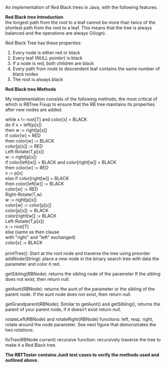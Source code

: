 An implementation of Red Black trees in Java, with the following features.

<b>Red Black tree Introduction</b><br>
the longest path from the root to a leaf cannot be more than twice of the shortest path from the root to a leaf. This means that the tree is always balanced and the operations are always O(logn).

Red Black Tree has these properties:<br>
1. Every node is either red or black<br>
2. Every leaf (NULL pointer) is black<br>
3. If a node is red, both children are black<br>
4. Every path from node to descendent leaf contains the same number of black nodes<br>
5. The root is always black<br>

<b>Red Black tree Methods</b><br>

My implementation consists of the following methods, the most critical of which is RBTree Fixup to ensure that the RB tree maintains its properties after new nodes are added.<br>

while x != root[T] and color[x] = BLACK<br>
    do if x = left[p[x]]<br>
          then w := right[p[x]]<br>
               if color[w] = RED<br>
                  then color[w] := BLACK<br>
                       color[p[x]] := RED<br>
                       Left-Rotate(T,p[x])<br>
                       w := right[p[x]]<br>
                if color[left[w]] = BLACK and color[right[w]] = BLACK<br>
                   then color[w] := RED<br>
                        x := p[x]<br>
                   else if color[right[w]] = BLACK<br>
                           then color[left[w]] := BLACK<br>
                                color[w] := RED<br>
                                Right-Rotate(T,w)<br>
                                w := right[p[x]]<br>
                        color[w] := color[p[x]]<br>
                        color[p[x]] := BLACK<br>
                        color[right[w]] := BLACK<br>
                        Left-Rotate(T,p[x])<br>
                        x := root[T]<br>
       else (same as then clause<br>
             with "right" and "left" exchanged)<br>
color[x] := BLACK<br>
<br>
printTree(): Start at the root node and traverse the tree using preorder
<br>
addNode(String): place a new node in the binary search tree with data the parameter and color it red.<br>

getSibling(RBNode): returns the sibling node of the parameter If the sibling does not
exist, then return null.<br>

getAunt(RBNode): returns the aunt of the parameter or the sibling of the parent node.
If the aunt node does not exist, then return null.<br>

getGrandparent(RBNode): Similar to getAunt() and getSibling(), returns the parent of
your parent node, if it doesn’t exist return null.<br>

rotateLeft(RBNode) and rotateRight(RBNode) functions: left, resp. right, rotate
around the node parameter. See next figure that demonstrates the two rotations:<br>

fixTree(RBNode current) recursive function: recursively traverse the tree to
make it a Red Black tree. <br>


<b>The RBTTester contains Junit test cases to verify the methods used and outlined above.<b><br>
